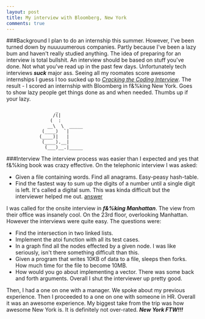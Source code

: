 ```yaml
---
layout: post
title: My interview with Bloomberg, New York
comments: true
---
```


###Background
I plan to do an internship this summer. However, I've been turned down by nuuuuumerous companies. Partly because I've been a lazy bum and haven't really studied anything. The idea of preparing for an interview is total bullshit. An interview should be based on stuff you've done. Not what you've read up in the past few days. Unfortunately tech interviews ***suck*** major ass. Seeing all my roomates score awesome internships I guess I too sucked up to [*Cracking the Coding Interview*](http://www.amazon.com/Cracking-Coding-Interview-Programming-Questions/dp/098478280X). The result - I scored an internship with Bloomberg in f&%king New York. Goes to show lazy people get things done as and when needed. Thumbs up if your lazy.

                      _
                     /(|
                    (  :
                   __\  \  _____
                 (____)  `|
                (____)|   |
                 (____).__|
                  (___)__.|_____

###Interview
The interview process was easier than I expected and yes that f&%king book was crazy effective. On the telephonic interview I was asked:

* Given a file containing words. Find all anagrams. Easy-peasy hash-table.
* Find the fastest way to sum up the digits of a number until a single digit is left. It's called a digital sum. This was kinda difficult but the interviewer helped me out. [answer](http://stackoverflow.com/a/2686915/1442749)

I was called for the onsite interview in ***f&%king Manhattan***. The view from their office was insanely cool. On the 23rd floor, overlooking Manhattan. However the interviews were quite easy. The questions were:

* Find the intersection in two linked lists.
* Implement the atoi function with all its test cases.
* In a graph find all the nodes effected by a given node. I was like seriously, isn't there something difficult than this.
* Given a program that writes 10KB of data to a file, sleeps then forks. How much time for the file to become 10MB.
* How would you go about implementing a vector. There was some back and forth arguments. Overall I shut the interviewer up pretty good.

Then, I had a one on one with a manager. We spoke about my previous experience. Then I proceeded to a one on one with someone in HR.
Overall it was an awesome experience. My biggest take from the trip was how awesome New York is. It is definitely not over-rated. ***New York FTW!!!***
